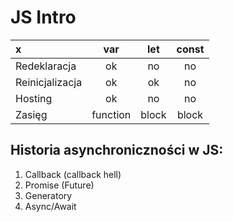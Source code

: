 # JS Intro

| x               |   var    |  let  | const |
|:----------------|:--------:|:-----:|:-----:|
| Redeklaracja    |    ok    |  no   |  no   |   
| Reinicjalizacja |    ok    |  ok   |  no   |   
| Hosting         |    ok    |  no   |  no   |   
| Zasięg          | function | block | block |

## Historia asynchroniczności w JS:

1. Callback (callback hell)
2. Promise (Future)
3. Generatory 
4. Async/Await